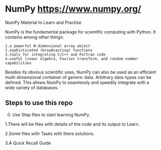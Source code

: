 # NumPy https://www.numpy.org/
NumPy Material to Learn and Practise

NumPy is the fundamental package for scientific computing with Python. It contains among other things:

    1.a powerful N-dimensional array object
    2.sophisticated (broadcasting) functions
    3.tools for integrating C/C++ and Fortran code
    4.useful linear algebra, Fourier transform, and random number capabilities

Besides its obvious scientific uses, NumPy can also be used as an efficient multi-dimensional container of generic data. Arbitrary data-types can be defined. This allows NumPy to seamlessly and speedily integrate with a wide variety of databases.


## Steps to use this repo
0. Use Step files to start learning NumPy. 

1.There will be files with details of the code and its output to Learn.

2.Some files with Tasks with there solutions.

3.A Quick Recall Guide
